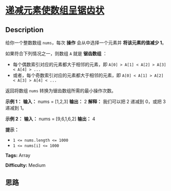 # [递减元素使数组呈锯齿状][title]

## Description

给你一个整数数组 `nums`，每次 **操作**  会从中选择一个元素并 **将该元素的值减少  1**。

如果符合下列情况之一，则数组 `A` 就是 **锯齿数组** ：

  * 每个偶数索引对应的元素都大于相邻的元素，即 `A[0] > A[1] < A[2] > A[3] < A[4] > ...`
  * 或者，每个奇数索引对应的元素都大于相邻的元素，即 `A[0] < A[1] > A[2] < A[3] > A[4] < ...`

返回将数组 `nums` 转换为锯齿数组所需的最小操作次数。



**示例 1：**
            **输入：** nums = [1,2,3]    **输出：** 2    **解释：** 我们可以把 2 递减到 0，或把 3 递减到 1。    

**示例 2：**
            **输入：** nums = [9,6,1,6,2]    **输出：** 4    



**提示：**

  * `1 <= nums.length <= 1000`
  * `1 <= nums[i] <= 1000`


**Tags:** Array

**Difficulty:** Medium

## 思路

[title]: https://leetcode-cn.com/problems/decrease-elements-to-make-array-zigzag
